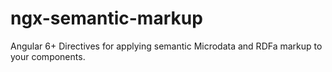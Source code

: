 # ngx-semantic-markup
Angular 6+ Directives for applying semantic Microdata and RDFa markup to your components.
